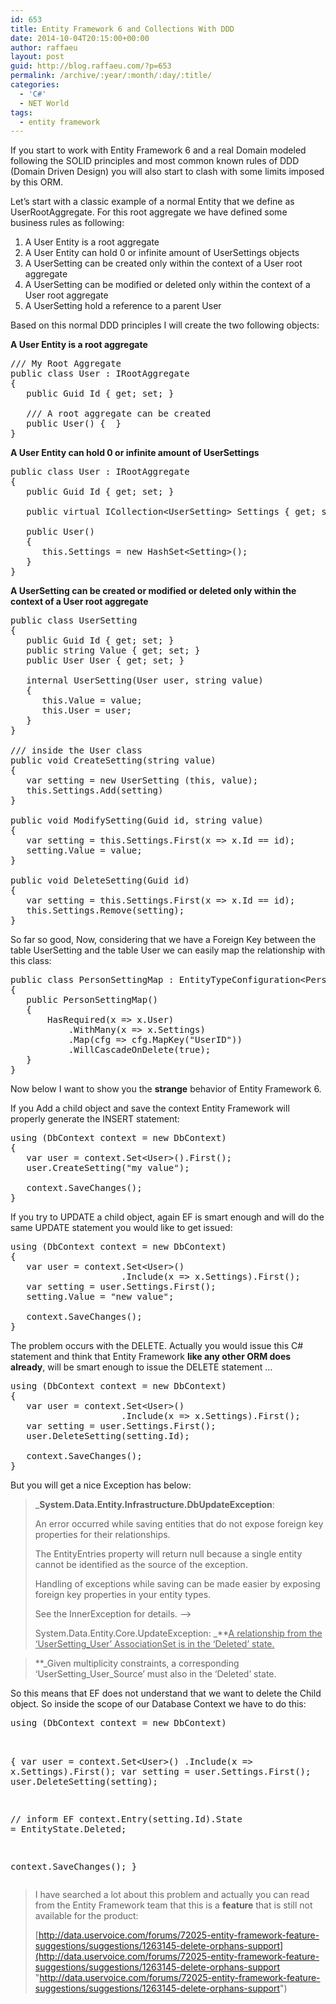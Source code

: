 ```yaml
---
id: 653
title: Entity Framework 6 and Collections With DDD
date: 2014-10-04T20:15:00+00:00
author: raffaeu
layout: post
guid: http://blog.raffaeu.com/?p=653
permalink: /archive/:year/:month/:day/:title/
categories:
  - 'C#'
  - NET World
tags:
  - entity framework
---
```

If you start to work with Entity Framework 6 and a real Domain modeled following the SOLID principles and most common known rules of DDD (Domain Driven Design) you will also start to clash with some limits imposed by this ORM.

Let’s start with a classic example of a normal Entity that we define as UserRootAggregate. For this root aggregate we have defined some business rules as following:

  1. A User Entity is a root aggregate 
  2. A User Entity can hold 0 or infinite amount of UserSettings objects 
  3. A UserSetting can be created only within the context of a User root aggregate 
  4. A UserSetting can be modified or deleted only within the context of a User root aggregate 
  5. A UserSetting hold a reference to a parent User 

Based on this normal DDD principles I will create the two following objects:

**A User Entity is a root aggregate**

<pre class="csharpcode"><span class="rem">/// My Root Aggregate</span>
<span class="kwrd">public</span> <span class="kwrd">class</span> User : IRootAggregate
{
   <span class="kwrd">public</span> Guid Id { get; set; }

   <span class="rem">/// A root aggregate can be created</span>
   <span class="kwrd">public</span> User() {  }
}</pre>

**A User Entity can hold 0 or infinite amount of UserSettings**

<pre class="csharpcode"><span class="kwrd">public</span> <span class="kwrd">class</span> User : IRootAggregate
{
   <span class="kwrd">public</span> Guid Id { get; set; }
   
   <span class="kwrd">public</span> <span class="kwrd">virtual</span> ICollection&lt;UserSetting&gt; Settings { get; set; }

   <span class="kwrd">public</span> User()
   {
      <span class="kwrd">this</span>.Settings = <span class="kwrd">new</span> HashSet&lt;Setting&gt;();
   }
}</pre>

**A UserSetting can be created or modified or deleted only within the context of a User root aggregate**

<pre class="csharpcode"><span class="kwrd">public</span> <span class="kwrd">class</span> UserSetting
{
   <span class="kwrd">public</span> Guid Id { get; set; }
   <span class="kwrd">public</span> <span class="kwrd">string</span> Value { get; set; }
   <span class="kwrd">public</span> User User { get; set; }

   <span class="kwrd">internal</span> UserSetting(User user, <span class="kwrd">string</span> <span class="kwrd">value</span>)
   {
      <span class="kwrd">this</span>.Value = <span class="kwrd">value</span>;
      <span class="kwrd">this</span>.User = user;
   }
}

<span class="rem">/// inside the User class</span>
<span class="kwrd">public</span> <span class="kwrd">void</span> CreateSetting(<span class="kwrd">string</span> <span class="kwrd">value</span>)
{
   var setting = <span class="kwrd">new</span> UserSetting (<span class="kwrd">this</span>, <span class="kwrd">value</span>);
   <span class="kwrd">this</span>.Settings.Add(setting)
}

<span class="kwrd">public</span> <span class="kwrd">void</span> ModifySetting(Guid id, <span class="kwrd">string</span> <span class="kwrd">value</span>)
{
   var setting = <span class="kwrd">this</span>.Settings.First(x =&gt; x.Id == id);
   setting.Value = <span class="kwrd">value</span>;
}

<span class="kwrd">public</span> <span class="kwrd">void</span> DeleteSetting(Guid id)
{
   var setting = <span class="kwrd">this</span>.Settings.First(x =&gt; x.Id == id);
   <span class="kwrd">this</span>.Settings.Remove(setting);
}</pre>

<!--EndFragment--></ol> 

So far so good, Now, considering that we have a Foreign Key between the table UserSetting and the table User we can easily map the relationship with this class:

<pre class="csharpcode"><span class="kwrd">public</span> <span class="kwrd">class</span> PersonSettingMap : EntityTypeConfiguration&lt;PersonSetting&gt;
{
   <span class="kwrd">public</span> PersonSettingMap()
   {
       HasRequired(x =&gt; x.User)
           .WithMany(x =&gt; x.Settings)
           .Map(cfg =&gt; cfg.MapKey(<span class="str">"UserID"</span>))
           .WillCascadeOnDelete(<span class="kwrd">true</span>);
   }
}</pre>

Now below I want to show you the **strange** behavior of Entity Framework 6.

If you Add a child object and save the context Entity Framework will properly generate the INSERT statement:

<pre class="csharpcode"><span class="kwrd">using</span> (DbContext context = <span class="kwrd">new</span> DbContext)
{
   var user = context.Set&lt;User&gt;().First();
   user.CreateSetting(<span class="str">"my value"</span>);

   context.SaveChanges();
}</pre>

If you try to UPDATE a child object, again EF is smart enough and will do the same UPDATE statement you would like to get issued:

<pre class="csharpcode"><span class="kwrd">using</span> (DbContext context = <span class="kwrd">new</span> DbContext)
{
   var user = context.Set&lt;User&gt;()
                     .Include(x =&gt; x.Settings).First();
   var setting = user.Settings.First();
   setting.Value = <span class="str">"new value"</span>;

   context.SaveChanges();
}</pre>

The problem occurs with the DELETE. Actually you would issue this C# statement and think that Entity Framework **like any other ORM does already**, will be smart enough to issue the DELETE statement …

<pre class="csharpcode"><span class="kwrd">using</span> (DbContext context = <span class="kwrd">new</span> DbContext)
{
   var user = context.Set&lt;User&gt;()
                     .Include(x =&gt; x.Settings).First();
   var setting = user.Settings.First();
   user.DeleteSetting(setting.Id);

   context.SaveChanges();
}</pre>

But you will get a nice Exception has below:

> _**System.Data.Entity.Infrastructure.DbUpdateException**: </p> 
> 
> An error occurred while saving entities that do not expose foreign key properties for their relationships. 
> 
> The EntityEntries property will return null because a single entity cannot be identified as the source of the exception. 
> 
> Handling of exceptions while saving can be made easier by exposing foreign key properties in your entity types. 
> 
> See the InnerException for details. &#8212;> 
> 
> System.Data.Entity.Core.UpdateException: _**<u>A relationship from the &#8216;UserSetting_User&#8217; AssociationSet is in the &#8216;Deleted&#8217; state.
              
>   
> </u>**_Given multiplicity constraints, a corresponding &#8216;UserSetting\_User\_Source&#8217; must also in the &#8216;Deleted&#8217; state.</em></blockquote> 
> 
> So this means that EF does not understand that we want to delete the Child object. So inside the scope of our Database Context we have to do this:
> 
> <pre class="csharpcode"><span class="kwrd">using</span> (DbContext context = <span class="kwrd">new</span> DbContext)
{
   var user = context.Set&lt;User&gt;()
                     .Include(x =&gt; x.Settings).First();
   var setting = user.Settings.First();
   user.DeleteSetting(setting);

   <span class="rem">// inform EF</span>
   context.Entry(setting.Id).State = EntityState.Deleted;

   context.SaveChanges();
}</pre>
> 
> I have searched a lot about this problem and actually you can read from the Entity Framework team that this is a **feature** that is still not available for the product:
> 
> [http://data.uservoice.com/forums/72025-entity-framework-feature-suggestions/suggestions/1263145-delete-orphans-support](http://data.uservoice.com/forums/72025-entity-framework-feature-suggestions/suggestions/1263145-delete-orphans-support "http://data.uservoice.com/forums/72025-entity-framework-feature-suggestions/suggestions/1263145-delete-orphans-support")